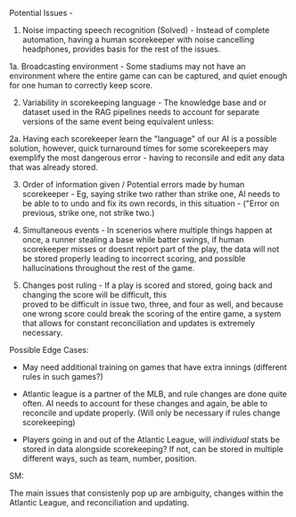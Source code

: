 Potential Issues - 


1. Noise impacting speech recognition (Solved) - Instead of complete automation, having a human scorekeeper with noise
   cancelling headphones, provides basis for the rest of the issues.

1a. Broadcasting environment - Some stadiums may not have an environment where the entire game can can be captured, and 
    quiet enough for one human to correctly keep score. 

2. Variability in scorekeeping language - The knowledge base and or dataset used in the RAG pipelines needs to account for 
   separate versions of the same event being equivalent unless:

2a. Having each scorekeeper learn the "language" of our AI is a possible solution, however, quick turnaround times for some 
    scorekeepers may exemplify the most dangerous error - having to reconsile and edit any data that was already stored.

3. Order of information given / Potential errors made by human scorekeeper - Eg, saying strike two rather than strike one,
   AI needs to be able to to undo and fix its own records, in this situation - ("Error on previous, strike one, not strike two.)

4. Simultaneous events - In scenerios where multiple things happen at once, a runner stealing a base while batter swings,
   if human scorekeeper misses or doesnt report part of the play, the data will not be stored properly leading to incorrect scoring, and possible hallucinations throughout the rest of the game. 

5. Changes post ruling - If a play is scored and stored, going back and changing the score will be difficult, this  
   proved to be difficult in issue two, three, and four as well, and because one wrong score could break the scoring of the entire game, a system that allows for constant reconciliation and updates is extremely necessary.

Possible Edge Cases: 

- May need additional training on games that have extra innings (different rules in such games?)

- Atlantic league is a partner of the MLB, and rule changes are done quite often. AI needs to account for these changes
  and again, be able to reconcile and update properly. (Will only be necessary if rules change scorekeeping)

- Players going in and out of the Atlantic League, will *individual* stats be stored in data alongside scorekeeping? If not, can be stored in multiple different ways, such as team, number, position.   

SM: 

The main issues that consistenly pop up are ambiguity, changes within the Atlantic League, and reconciliation and updating. 


